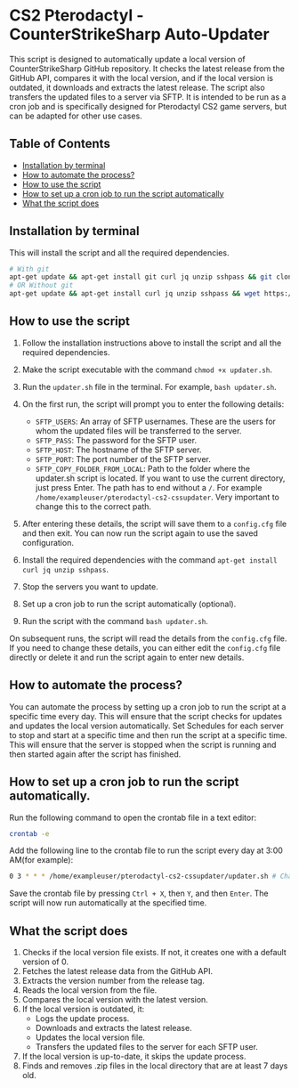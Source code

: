 # CS2 Pterodactyl - CounterStrikeSharp Auto-Updater

This script is designed to automatically update a local version of CounterStrikeSharp GitHub repository. It checks the latest release from the GitHub API, compares it with the local version, and if the local version is outdated, it downloads and extracts the latest release. The script also transfers the updated files to a server via SFTP. It is intended to be run as a cron job and is specifically designed for Pterodactyl CS2 game servers, but can be adapted for other use cases.

## Table of Contents
- [Installation by terminal](#installation-by-terminal)
- [How to automate the process?](#how-to-automate-the-process)
- [How to use the script](#how-to-use-the-script)
- [How to set up a cron job to run the script automatically](#how-to-set-up-a-cron-job-to-run-the-script-automatically)
- [What the script does](#what-the-script-does)

## Installation by terminal
This will install the script and all the required dependencies.
```bash
# With git
apt-get update && apt-get install git curl jq unzip sshpass && git clone https://github.com/pimpmyname3/pterodactyl-cs2-cssupdater.git && cd pterodactyl-cs2-cssupdater && chmod +x updater.sh
# OR Without git
apt-get update && apt-get install curl jq unzip sshpass && wget https://raw.githubusercontent.com/pimpmyname3/pterodactyl-cs2-cssupdater/main/updater.sh && mkdir pterodactyl-cs2-cssupdater && mv updater.sh pterodactyl-cs2-cssupdater && cd pterodactyl-cs2-cssupdater && chmod +x updater.sh
```

## How to use the script

1. Follow the installation instructions above to install the script and all the required dependencies.
2. Make the script executable with the command `chmod +x updater.sh`.
3. Run the `updater.sh` file in the terminal. For example, `bash updater.sh`.
4. On the first run, the script will prompt you to enter the following details:
    - `SFTP_USERS`: An array of SFTP usernames. These are the users for whom the updated files will be transferred to the server.
    - `SFTP_PASS`: The password for the SFTP user.
    - `SFTP_HOST`: The hostname of the SFTP server.
    - `SFTP_PORT`: The port number of the SFTP server.
    - `SFTP_COPY_FOLDER_FROM_LOCAL`: Path to the folder where the updater.sh script is located. If you want to use the current directory, just press Enter. The path has to end without a `/`. For example `/home/exampleuser/pterodactyl-cs2-cssupdater`. Very important to change this to the correct path.

5. After entering these details, the script will save them to a `config.cfg` file and then exit. You can now run the script again to use the saved configuration.
6. Install the required dependencies with the command `apt-get install curl jq unzip sshpass`.
7. Stop the servers you want to update.
8. Set up a cron job to run the script automatically (optional).
9. Run the script with the command `bash updater.sh`.

On subsequent runs, the script will read the details from the `config.cfg` file. If you need to change these details, you can either edit the `config.cfg` file directly or delete it and run the script again to enter new details.

## How to automate the process?

You can automate the process by setting up a cron job to run the script at a specific time every day. This will ensure that the script checks for updates and updates the local version automatically. Set Schedules for each server to stop and start at a specific time and then run the script at a specific time. This will ensure that the server is stopped when the script is running and then started again after the script has finished.

## How to set up a cron job to run the script automatically.
Run the following command to open the crontab file in a text editor:
```bash
crontab -e
```
Add the following line to the crontab file to run the script every day at 3:00 AM(for example):
```bash
0 3 * * * /home/exampleuser/pterodactyl-cs2-cssupdater/updater.sh # Change this path to the location of your updater.sh file
```
Save the crontab file by pressing `Ctrl + X`, then `Y`, and then `Enter`. The script will now run automatically at the specified time.

## What the script does

1. Checks if the local version file exists. If not, it creates one with a default version of 0.
2. Fetches the latest release data from the GitHub API.
3. Extracts the version number from the release tag.
4. Reads the local version from the file.
5. Compares the local version with the latest version.
6. If the local version is outdated, it:
    - Logs the update process.
    - Downloads and extracts the latest release.
    - Updates the local version file.
    - Transfers the updated files to the server for each SFTP user.
7. If the local version is up-to-date, it skips the update process.
8. Finds and removes .zip files in the local directory that are at least 7 days old.